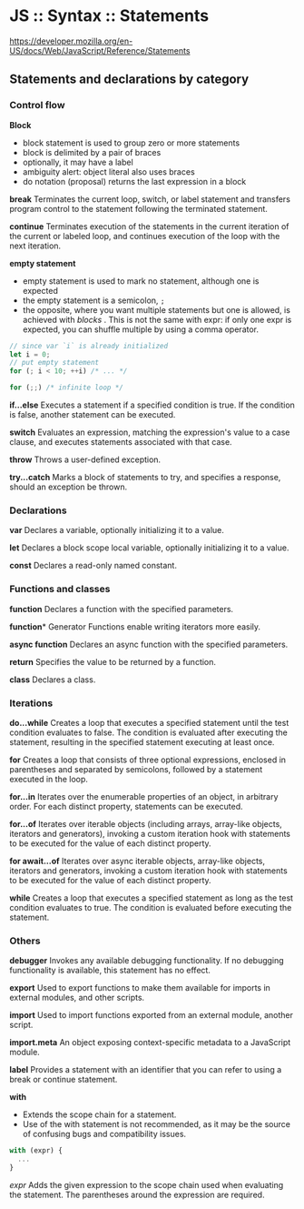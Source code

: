 # JS :: Syntax :: Statements




https://developer.mozilla.org/en-US/docs/Web/JavaScript/Reference/Statements


## Statements and declarations by category

### Control flow

**Block**
- block statement is used to group zero or more statements
- block is delimited by a pair of braces
- optionally, it may have a label
- ambiguity alert: object literal also uses braces
- do notation (proposal) returns the last expression in a block


**break**
Terminates the current loop, switch, or label statement and transfers program control to the statement following the terminated statement.

**continue**
Terminates execution of the statements in the current iteration of the current or labeled loop, and continues execution of the loop with the next iteration.

**empty statement**
- empty statement is used to mark no statement, although one is expected
- the empty statement is a semicolon, `;`
- the opposite, where you want multiple statements but one is allowed, is achieved with *blocks* . This is not the same with expr: if only one expr is expected, you can shuffle multiple by using a comma operator.

```js
// since var `i` is already initialized
let i = 0;
// put empty statement
for (; i < 10; ++i) /* ... */

for (;;) /* infinite loop */
```


**if...else**
Executes a statement if a specified condition is true. If the condition is false, another statement can be executed.

**switch**
Evaluates an expression, matching the expression's value to a case clause, and executes statements associated with that case.

**throw**
Throws a user-defined exception.

**try...catch**
Marks a block of statements to try, and specifies a response, should an exception be thrown.



### Declarations

**var**
Declares a variable, optionally initializing it to a value.

**let**
Declares a block scope local variable, optionally initializing it to a value.

**const**
Declares a read-only named constant.


### Functions and classes

**function**
Declares a function with the specified parameters.

**function***
Generator Functions enable writing iterators more easily.

**async function**
Declares an async function with the specified parameters.

**return**
Specifies the value to be returned by a function.

**class**
Declares a class.

### Iterations

**do...while**
Creates a loop that executes a specified statement until the test condition evaluates to false. The condition is evaluated after executing the statement, resulting in the specified statement executing at least once.

**for**
Creates a loop that consists of three optional expressions, enclosed in parentheses and separated by semicolons, followed by a statement executed in the loop.

**for...in**
Iterates over the enumerable properties of an object, in arbitrary order. For each distinct property, statements can be executed.

**for...of**
Iterates over iterable objects (including arrays, array-like objects, iterators and generators), invoking a custom iteration hook with statements to be executed for the value of each distinct property.

**for await...of**
Iterates over async iterable objects, array-like objects, iterators and generators, invoking a custom iteration hook with statements to be executed for the value of each distinct property.

**while**
Creates a loop that executes a specified statement as long as the test condition evaluates to true. The condition is evaluated before executing the statement.


### Others

**debugger**
Invokes any available debugging functionality. If no debugging functionality is available, this statement has no effect.

**export**
Used to export functions to make them available for imports in external modules, and other scripts.

**import**
Used to import functions exported from an external module, another script.

**import.meta**
An object exposing context-specific metadata to a JavaScript module.

**label**
Provides a statement with an identifier that you can refer to using a break or continue statement.

**with**
- Extends the scope chain for a statement.
- Use of the with statement is not recommended, as it may be the source of confusing bugs and compatibility issues. 

```js
with (expr) {
  ...
}
```

*expr*
Adds the given expression to the scope chain used when evaluating the statement. The parentheses around the expression are required.
